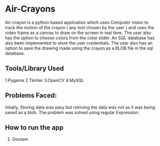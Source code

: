 # Air-Crayons

Air-crayon is a python based application which uses Computer vision to track the motion of the crayon ( any tool chosen by the user ) and uses the video frame as a canvas to draw on the screen in real time. The user also has the option to choose colors from the color slider. An SQL database has also been implemented to store the user credentials. The user also has an option to save the drawing made using the crayon as a BLOB file in the sql database.


<h2>Tools/Library Used</h2>
1.Pygame
2.Tkinter
3.OpenCV
4.MySQL


<h2>Problems Faced:</h2>
Intially, Storing data was easy but retriving the data was not as it was being saved as a blob. The problem was solved using regular Expression.

<h2>How to run the app</h2>
<ol>
  <li>Goutam</li>
</ol>
